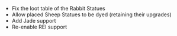 * Fix the loot table of the Rabbit Statues
* Allow placed Sheep Statues to be dyed (retaining their upgrades)
* Add Jade support
* Re-enable REI support